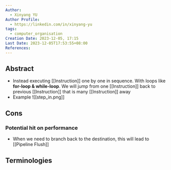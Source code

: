 ```yaml
---
Author:
  - Xinyang YU
Author Profile:
  - https://linkedin.com/in/xinyang-yu
tags:
  - computer_organisation
Creation Date: 2023-12-05, 17:15
Last Date: 2023-12-05T17:53:55+08:00
References: 
---
```

## Abstract
- Instead executing [[Instruction]] one by one in sequence. With loops like **for-loop & while-loop**. We will jump from one [[Instruction]] back to previous [[Instruction]] that is many [[Instruction]] away
- Example
 ![[step_in.png]]


## Cons
### Potential hit on performance
- When we need to branch back to the destination, this will lead to [[Pipeline Flush]]

## Terminologies 


